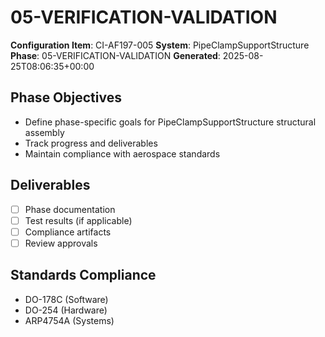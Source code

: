 # 05-VERIFICATION-VALIDATION

**Configuration Item**: CI-AF197-005
**System**: PipeClampSupportStructure
**Phase**: 05-VERIFICATION-VALIDATION
**Generated**: 2025-08-25T08:06:35+00:00

## Phase Objectives
- Define phase-specific goals for PipeClampSupportStructure structural assembly
- Track progress and deliverables
- Maintain compliance with aerospace standards

## Deliverables
- [ ] Phase documentation
- [ ] Test results (if applicable)
- [ ] Compliance artifacts
- [ ] Review approvals

## Standards Compliance
- DO-178C (Software)
- DO-254 (Hardware)
- ARP4754A (Systems)

